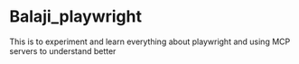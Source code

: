 # Balaji_playwright
This is to experiment and learn everything about playwright and using MCP servers to understand better
